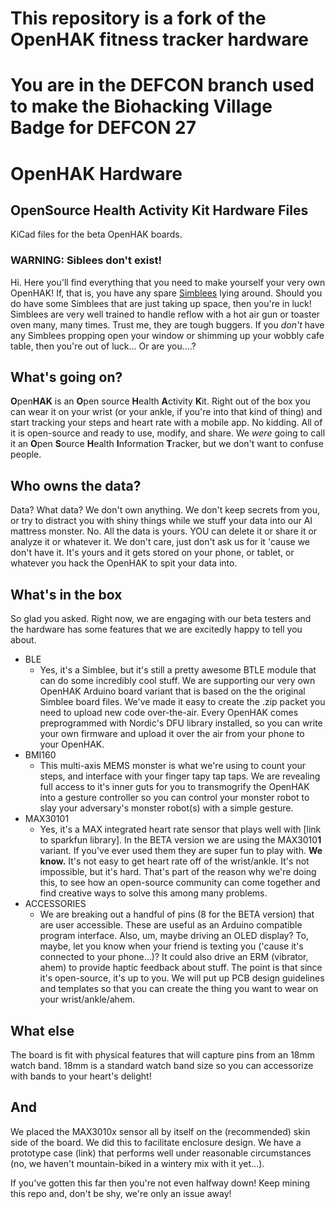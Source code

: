 # This repository is a fork of the OpenHAK fitness tracker hardware
# You are in the DEFCON branch used to make the Biohacking Village Badge for DEFCON 27

# OpenHAK Hardware
## OpenSource Health Activity Kit Hardware Files

KiCad files for the beta OpenHAK boards.


### WARNING: Siblees don't exist!

Hi. Here you'll find everything that you need to make yourself your very own OpenHAK! If, that is, you have any spare [Simblees](https://www.digikey.com/product-detail/en/rf-digital-corporation/RFD77101/1562-1034-ND/5723430) lying around. Should you do have some Simblees that are just taking up space, then you're in luck! Simblees are very well trained to handle reflow with a hot air gun or toaster oven many, many times. Trust me, they are tough buggers. If you *don't* have any Simblees propping open your window or shimming up your wobbly cafe table, then you're out of luck... Or are you....?

## What's going on?

**O**pen**H****A****K** is an **O**pen source **H**ealth **A**ctivity **K**it. Right out of the box you can wear it on your wrist (or your ankle, if you're into that kind of thing) and start tracking your steps and heart rate with a mobile app. No kidding. All of it is open-source and ready to use, modify, and share. We *were* going to call it an **O**pen **S**ource **H**ealth **I**nformation **T**racker, but we don't want to confuse people.

## Who owns the data?

Data? What data? We don't own anything. We don't keep secrets from you, or try to distract you with shiny things while we stuff your data into our AI mattress monster. No. All the data is yours. YOU can delete it or share it or analyze it or whatever it. We don't care, just don't ask us for it 'cause we don't have it. It's yours and it gets stored on your phone, or tablet, or whatever you hack the OpenHAK to spit your data into.

## What's in the box

So glad you asked. Right now, we are engaging with our beta testers and the hardware has some features that we are excitedly happy to tell you about.

* BLE
	* Yes, it's a Simblee, but it's still a pretty awesome BTLE module that can do some incredibly cool stuff. We are supporting our very own OpenHAK Arduino board variant that is based on the the original Simblee board files. We've made it easy to create the .zip packet you need to upload new code over-the-air. Every OpenHAK comes preprogrammed with Nordic's DFU library installed, so you can write your own firmware and upload it over the air from your phone to your OpenHAK.
* BMI160
	* This multi-axis MEMS monster is what we're using to count your steps, and interface with your finger tapy tap taps. We are revealing full access to it's inner guts for you to transmogrify the OpenHAK into a gesture controller so you can control your monster robot to slay your adversary's monster robot(s) with a simple gesture.
* MAX30101
	* Yes, it's a MAX integrated heart rate sensor that plays well with [link to sparkfun library]. In the BETA version we are using the MAX3010**1** variant. If you've ever used them they are super fun to play with. **We know.** It's not easy to get heart rate off of the wrist/ankle. It's not impossible, but it's hard. That's part of the reason why we're doing this, to see how an open-source community can come together and find creative ways to solve this among many problems.
* ACCESSORIES
	* We are breaking out a handful of pins (8 for the BETA version) that are user accessible. These are useful as an Arduino compatible program interface. Also, um, maybe driving an OLED display? To, maybe, let you know when your friend is texting you ('cause it's connected to your phone...)? It could also drive an ERM (vibrator, ahem) to provide haptic feedback about stuff. The point is that since it's open-source, it's up to you. We will put up PCB design guidelines and templates so that you can create the thing you want to wear on your wrist/ankle/ahem.

## What else

The board is fit with physical features that will capture pins from an 18mm watch band. 18mm is a standard watch band size so you can accessorize with bands to your heart's delight!

## And
We placed the MAX3010x sensor all by itself on the (recommended) skin side of the board. We did this to facilitate enclosure design. We have a prototype case (link) that performs well under reasonable circumstances (no, we haven't mountain-biked in a wintery mix with it yet...).


If you've gotten this far then you're not even halfway down! Keep mining this repo and, don't be shy, we're only an issue away!
